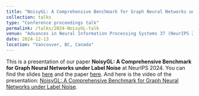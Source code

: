 ```yaml
---
title: "NoisyGL: A Comprehensive Benchmark for Graph Neural Networks under Label Noise"
collection: talks
type: "Conference proceedings talk"
permalink: /talks/2024-NoisyGL-talk
venue: "Advances in Neural Information Processing Systems 37 (NeurIPS 2024)"
date: 2024-12-13
location: "Vancouver, BC, Canada"
---
```

This is a presentation of our paper **NoisyGL: A Comprehensive Benchmark for Graph Neural Networks under Label Noise** at NeurIPS 2024. 
You can find the slides [here](https://neurips.cc/media/neurips-2024/Slides/97611.pdf) and the paper [here](https://papers.nips.cc/paper_files/paper/2024/hash/436ffa18e7e17be336fd884f8ebb5748-Abstract-Datasets_and_Benchmarks_Track.html).
And here is the video of the presentation: [NoisyGL: A Comprehensive Benchmark for Graph Neural Networks under Label Noise](https://nips.cc/virtual/2024/poster/97611).

